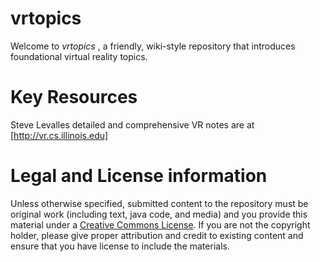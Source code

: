 # vrtopics

Welcome to _vrtopics_ , a friendly, wiki-style repository that introduces foundational virtual reality topics.

# Key Resources

Steve Levalles detailed and comprehensive VR notes are at [http://vr.cs.illinois.edu]


# Legal and License information

Unless otherwise specified, submitted content to the repository must be original work (including text, java code, and media) and you provide this material under a [Creative Commons License](https://creativecommons.org/licenses/by/4.0/). If you are not the copyright holder, please give proper attribution and credit to existing content and ensure that you have license to include the materials.
